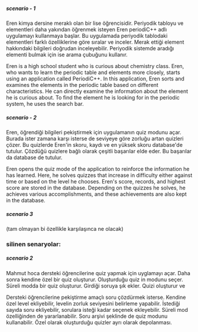 ##### scenario - 1

Eren kimya dersine meraklı olan bir lise öğrencisidir. Periyodik tabloyu ve elementleri daha yakından öğrenmek isteyen Eren periodiC++ adlı uygulamayı kullanmaya başlar. Bu uygulamada periyodik tablodaki elementleri farklı özelliklerine göre sıralar ve inceler. Merak ettiği element hakkındaki bilgileri doğrudan inceleyebilir. Periyodik sistemde aradığı elementi bulmak için ise arama çubuğunu kullanır.

Eren is a high school student who is curious about chemistry class. Eren, who wants to learn the periodic table and elements more closely, starts using an application called PeriodiC++. In this application, Eren sorts and examines the elements in the periodic table based on different characteristics. He can directly examine the information about the element he is curious about. To find the element he is looking for in the periodic system, he uses the search bar.


##### scenario - 2 

Eren, öğrendiği bilgileri pekiştirmek için uygulamanın quiz modunu açar. Burada ister zamana karşı isterse de seviyeye göre zorluğu artan quizleri çözer. Bu quizlerde Eren'in skoru, kaydı ve en yüksek skoru database'de tutulur. Çözdüğü quizlere bağlı olarak çeşitli başarılar elde eder. Bu başarılar da database de tutulur. 

Eren opens the quiz mode of the application to reinforce the information he has learned. Here, he solves quizzes that increase in difficulty either against time or based on the level he chooses. Eren's score, records, and highest score are stored in the database. Depending on the quizzes he solves, he achieves various accomplishments, and these achievements are also kept in the database.


##### scenario 3

(tam olmayan bi özellikle karşılaşınca ne olacak)


### silinen senaryolar:

##### scenario 2 
Mahmut hoca dersteki öğrencilerine quiz yapmak için uyglamayı açar. Daha sonra kendine özel bir quiz oluşturur. Oluşturduğu quiz in modunu seçer. Süreli modda bir quiz oluşturur. Girdiği soruya şık ekler. Quizi oluşturur ve 

Dersteki öğrencilerine pekiştirme amaçlı soru çözdürmek isterse. Kendine özel level ekliyebilir,
levelin zorluk seviyesini belirleme yapabilir. İstediği sayıda soru ekliyebilir, sorulara isteği kadar seçenek ekleyebilir.
Süreli mod özelliğinden de yararlanabilir.
Soru arşivi şeklinde de quiz modunu kullanabilir. Özel olarak oluşturduğu quizler ayrı olarak depolanması.
